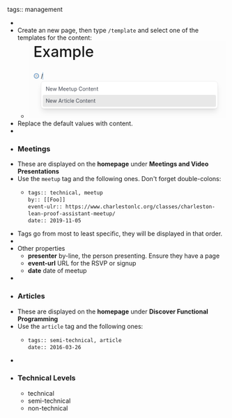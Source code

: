 tags:: management

-
- Create an new page, then type `/template` and select one of the templates for the content:
	- ![Content-Creation-template-example.png](../assets/Content-Creation-template-example_1729265725952_0.png)
- Replace the default values with content.
-
- ### Meetings
- These are displayed on the **homepage** under **Meetings and Video Presentations**
- Use the `meetup` tag and the following ones.  Don't forget double-colons:
	- ```
	  tags:: technical, meetup
	  by:: [[Foo]]
	  event-ulr:: https://www.charlestonlc.org/classes/charleston-lean-proof-assistant-meetup/
	  date:: 2019-11-05
	  ```
- Tags go from most to least specific, they will be displayed in that order.
-
- Other properties
	- **presenter** by-line, the person presenting.  Ensure they have a page
	- **event-url** URL for the RSVP or signup
	- **date** date of meetup
-
- ### Articles
- These are displayed on the **homepage** under **Discover Functional Programming**
- Use the `article` tag and the following ones:
	- ```
	  tags:: semi-technical, article
	  date:: 2016-03-26
	  ```
-
- ### Technical Levels
	- technical
	- semi-technical
	- non-technical